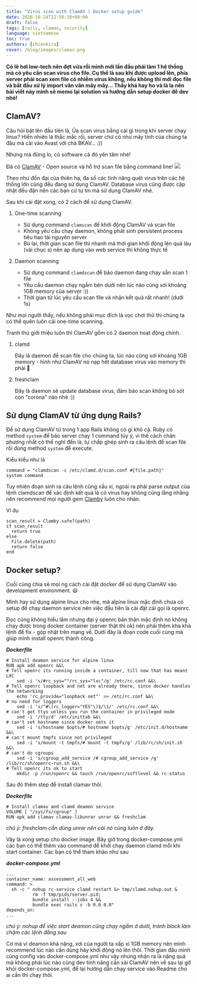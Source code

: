 ```yaml
---
title: "Virus scan with ClamAV | Docker setup guide"
date: 2020-10-24T12:58:10+09:00
draft: false
tags: [rails, clamav, security]
language: vietnamese
toc: true
authors: [chienkira]
cover: /blog/images/clamav.png
---
```


**Có lẽ hơi low-tech nên đợt vừa rồi mình mới lần đầu phải làm 1 hệ thống mà có yêu cần scan virus cho file. Cụ thể là sau khi được upload lên, phía server phải scan xem file có nhiễm virus không, nếu không thì mới đọc file và bắt đầu xử lý import vân vân mây mây... Thấy khá hay ho và là lạ nên bài viết này mình sẽ memo lại solution và hướng dẫn setup docker để dev nhé!**

## ClamAV?

Câu hỏi bật lên đầu tiên là, Ủa scan virus bằng cái gì trong khi server chạy linux?
Hiển nhiên là thắc mắc rồi, server chứ có như máy tính của chúng ta đâu mà cài vào Avast với chả BKAV... :))

Nhưng mà đừng lo, có software cả đó yên tâm nhé!

Đã có [ClamAV](https://www.clamav.net/) - Open source và hỗ trợ scan file bằng command line!
![](https://www.clamav.net/assets/clamav-trademark.png)

Theo như đồn đại của thiên hạ, đa số các tính năng quét virus trên các hệ thống lớn cũng đều đang sử dụng ClamAV.
Database virus cũng được cập nhật đều đặn nên các bạn cứ tự tin mà sử dụng ClamAV nhé.

Sau khi cài đặt xong, có 2 cách để sử dụng ClamAV.

1. One-time scanning

    - Sử dụng command `clamscan` để khởi động ClamAV và scan file
    - Không yêu cầu chạy daemon, không phát sinh persistent process tiêu hao tài nguyên server
    - Bù lại, thời gian scan file thì nhanh mà thời gian khởi động lên quá lâu (vài chục s) nên áp dụng vào web service thì không thực tế

2. Daemon scanning

    - Sử dụng command `clamdscan` để bảo daemon đang chạy sẵn scan 1 file
    - Yêu cầu daemon chạy ngầm bên dưới nên lúc nào cũng xơi khoảng 1GB memory của server :))
    - Thời gian từ lúc yêu cầu scan file và nhận kết quả rất nhanh! (dưới 1s)

Như mọi người thấy, nếu không phải mục đích là vọc chơi thử thì chúng ta có thể quên luôn cái one-time scanning.

Tranh thủ giới thiệu luôn thì ClamAV gồm có 2 daemon hoạt động chính.

1. clamd

    Đây là daemon để scan file cho chúng ta, lúc nào cũng xơi khoảng 1GB memory - hình như ClamAV nó nạp hết database virus vào memory thì phải :thinking:

2. freshclam

    Đây là daemon sẽ update database virus, đảm bảo scan không bỏ sót con "corona" nào nhé :))

## Sử dụng ClamAV từ ứng dụng Rails?

Để sử dụng ClamAV từ trong 1 app Rails không có gì khó cả.
Ruby có method `system` để bảo server chạy 1 command tùy ý, vì thế cách chân phương nhất có thể nghĩ đến là,
tự chắp ghép sinh ra câu lệnh để scan file rồi dùng method `system` để execute.

Kiểu kiểu như là

```
command = "clamdscan -c /etc/clamd.d/scan.conf #{file.path}"
system command
```

Tuy nhiên đoạn sinh ra câu lệnh cũng xấu xí, ngoài ra phải parse output của lệnh clamdscan để xác định kết quả là có virus hay không cũng lằng nhằng nên recommend mọi người gem [Clamby](https://github.com/kobaltz/clamby) luôn cho nhàn.

Ví dụ

```
scan_result = Clamby.safe?(path)
if scan_result
  return true
else
  File.delete(path)
  return false
end
```

## Docker setup?

Cuối cùng chia sẻ mọi ng cách cài đặt docker để sử dụng ClamAV vào development environment. :smiley:

Mình hay sử dụng alpine linux cho nhẹ, mà alpine linux mặc định chưa có setup để chạy daemon service 
nên việc đầu tiên là cài đặt cái gọi là openrc.

Đọc cũng không hiểu lắm nhưng đại ý openrc bản thân mặc định nó không chạy được trong docker container (server thật thì ok)
nên phải thêm kha khá lệnh để fix - góp nhặt trên mạng về.
Dưới đây là đoạn code cuối cùng mà giúp mình install openrc thành công.

*__Dockerfile__*
```
# Install deamon service for alpine linux
RUN apk add openrc &&\
# Tell openrc its running inside a container, till now that has meant LXC
    sed -i 's/#rc_sys=""/rc_sys="lxc"/g' /etc/rc.conf &&\
# Tell openrc loopback and net are already there, since docker handles the networking
    echo 'rc_provide="loopback net"' >> /etc/rc.conf &&\
# no need for loggers
    sed -i 's/^#\(rc_logger="YES"\)$/\1/' /etc/rc.conf &&\
# can't get ttys unless you run the container in privileged mode
    sed -i '/tty/d' /etc/inittab &&\
# can't set hostname since docker sets it
    sed -i 's/hostname $opts/# hostname $opts/g' /etc/init.d/hostname &&\
# can't mount tmpfs since not privileged
    sed -i 's/mount -t tmpfs/# mount -t tmpfs/g' /lib/rc/sh/init.sh &&\
# can't do cgroups
    sed -i 's/cgroup_add_service /# cgroup_add_service /g' /lib/rc/sh/openrc-run.sh &&\
# Tell openrc its ok to start
    mkdir -p /run/openrc && touch /run/openrc/softlevel && rc-status
```

Sau đó thêm step để install clamav thôi.

*__Dockerfile__*
```
# Install clamav and clamd deamon service
VOLUME [ "/sys/fs/cgroup" ]
RUN apk add clamav clamav-libunrar unrar && freshclam
```

*chú ý: freshclam cần dùng unrar nên cài nó cùng luôn ở đây.*

Vậy là xong setup cho docker image.
Bây giờ trong docker-compose.yml các bạn có thể thêm vào command để khởi chạy daemon clamd mỗi khi start container.
Các bạn có thể tham khảo như sau

*__docker-compose.yml__*
```
...
container_name: assessment_all_web
command: >
  sh -c " nohup rc-service clamd restart &> tmp/clamd.nohup.out &
          rm -f tmp/pids/server.pid;
          bundle install --jobs 4 &&
          bundle exec rails s -b 0.0.0.0"
depends_on:
...
```

*chú ý: nohup để việc start deamon cũng chạy ngầm ở dưới, tránh block làm chậm các lệnh đằng sau*

Cơ mà vì deamon khá nặng, xơi của người ta xấp xỉ 1GB memory nên mình recommend lúc nào cần dùng hãy khởi động nó lên thôi.
Thời gian đầu mình cũng config vào docker-compose.yml như vậy nhưng nhận ra là nặng quá mà không phải lúc nào cũng dev tính năng cần xài ClamAV nên về sau lại gỡ khỏi docker-compose.yml, để lại hướng dẫn chạy service vào Readme cho ai cần thì chạy thôi.